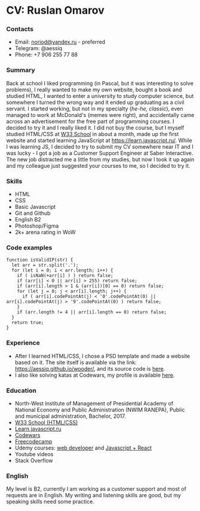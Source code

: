 # CV: Ruslan Omarov

### Contacts
* Email: noriod@yandex.ru - preferred
* Telegram: @aessiq
* Phone: +7 906 255 77 88

### Summary
Back at school I liked programming (in Pascal, but it was interesting to solve problems), I really wanted to make my own website, bought a book and studied HTML, I wanted to enter a university to study computer science, but somewhere I turned the wrong way and it ended up graduating as a civil servant. I started working, but not in my specialty (*he-he, classic*), even managed to work at McDonald's (memes were right), and accidentally came across an advertisement for the free part of programming courses. I decided to try it and I really liked it. I did not buy the course, but I myself studied HTML/CSS at [W33 School](https://www.w3schools.com/) in about a month, made up the first website and started learning JavaScript at https://learn.javascript.ru/. While I was learning JS, I decided to try to submit my CV somewhere near IT and I was lucky - I got a job as a Customer Support Engineer at Saber Interactive. The new job distracted me a little from my studies, but now I took it up again and my colleague just suggested your courses to me, so I decided to try it. 

### Skills
* HTML
* CSS
* Basic Javascript
* Git and Github
* English B2
* Photoshop/Figma
* 2k+ arena rating in WoW

### Code examples
```
function isValidIP(str) {
  let arr = str.split('.');
  for (let i = 0; i < arr.length; i++) {
    if ( isNaN(+arr[i] ) ) return false;
    if (arr[i] < 0 || arr[i] > 255) return false;
    if (arr[i].length > 1 & (arr[i])[0] == 0) return false; 
    for (let j = 0; j < arr[i].length; j++) {
      if ( arr[i].codePointAt(j) < '0'.codePointAt(0) || arr[i].codePointAt(j) > '9'.codePointAt(0) ) return false;
    }  
    if (arr.length != 4 || arr[i].length == 0) return false;
  }
  return true;
}
```

### Experience
* After I learned HTML/CSS, I chose a PSD template and made a website based on it. The site itself is available via the link: https://aessiq.github.io/wooder/, and its source code is [here](https://github.com/aessiq/aessiq.github.io/tree/master/wooder).
* I also like solving katas at Codewars, my profile is available [here](https://www.codewars.com/users/aessiq).

### Education
* North-West Institute of Management of Presidential Academy of National Economy and Public Administration (NWIM RANEPA), Public and municipal administration, Bachelor, 2017.
* [W33 School (HTML/CSS)](https://www.w3schools.com/)
* [Learn.javascript.ru](https://learn.javascript.ru/)
* [Codewars](https://www.codewars.com/users/aessiq)
* [Freecodecamp](https://www.freecodecamp.org/aessiq)
* Udemy courses: [web developer](https://www.udemy.com/course/webdeveloper/) and [Javascript + React](https://www.udemy.com/course/javascript_full/)
* Youtube videos
* Stack Overflow

### English
My level is B2, currently I am working as a customer support and most of requests are in English. My writing and listening skills are good, but my speaking skills need some practice.
